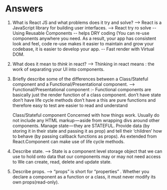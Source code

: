 # Answers

1.  What is React JS and what problems does it try and solve?
-->	React is a JavaScript library for building user interfaces.
--> React try ro solve 
		--	Using Reusable Components -- helps DRY coding (You can re-use components anywhere you need. 
														   As a result, your app has consistent look and feel, 
														   code re-use makes it easier to maintain and grow your codebase, 
														   it is easier to develop your app.
		--  Fast render with Virtual DOM.


2.  What does it mean to _think_ in react?
-->	Thinking in react means  :  the work of separating your UI into components. 

3.  Briefly describe some of the differences between a Class/Stateful component and a Functional/Presentational component.
-->	Functional/Presentational component :- Functional components are basically just the render function of a class component.
			don’t have state
			don’t have life cycle methods
			don’t have a this
			are pure functions and therefore easy to test
			are easier to read and understand

	Class/Stateful component
			Concerned with how things work.
			Usually do not include any HTML markup — aside from wrapping divs around other components.
			Manage state — they are STATEFUL.
			Provide data (by storing it in their state and passing it as prop) and tell their ‘children’ how to behave (by passing callback functions as props).
			As extended from React.Component can make use of life cycle methods.

4.  Describe state.
-->	State is a component level storage object that we can use to hold onto data that our components may or may not need access to 
	We can create, read, delete and update state.


5.  Describe props.
-->	“props” is short for “properties” .
	Whether you declare a component as a function or a class, it must never modify its own props(read-only).

